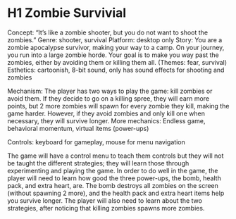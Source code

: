 # H1 Zombie Survivial
Concept: “It’s like a zombie shooter, but you do not want to shoot the zombies.”
Genre: shooter, survival
Platform: desktop only
Story: You are a zombie apocalypse survivor, making your way to a camp. On your journey, you run into a large zombie horde. Your goal is to make you way past the zombies, either by avoiding them or killing them all. (Themes: fear, survival) 
Esthetics: cartoonish, 8-bit sound, only has sound effects for shooting and zombies

Mechanism: The player has two ways to play the game: kill zombies or avoid them. If they decide to go on a killing spree, they will earn more points, but 2 more zombies will spawn for every zombie they kill, making the game harder. However, if they avoid zombies and only kill one when necessary, they will survive longer.
More mechanics: Endless game, behavioral momentum, virtual items (power-ups)

Controls: keyboard for gameplay, mouse for menu navigation

The game will have a control menu to teach them controls but they will not be taught the different strategies; they will learn those through experimenting and playing the game.
In order to do well in the game, the player will need to learn how good the three power-ups, the bomb, health pack, and extra heart, are. The bomb destroys all zombies on the screen (without spawning 2 more), and the health pack and extra heart items help you survive longer. The player will also need to learn about the two strategies, after noticing that killing zombies spawns more zombies.
